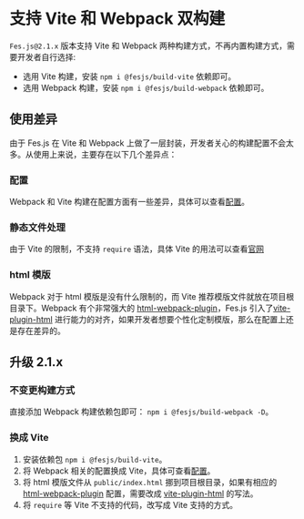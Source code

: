 # 支持 Vite 和 Webpack 双构建

`Fes.js@2.1.x` 版本支持 Vite 和 Webpack 两种构建方式，不再内置构建方式，需要开发者自行选择:

-   选用 Vite 构建，安装 `npm i @fesjs/build-vite` 依赖即可。
-   选用 Webpack 构建，安装 `npm i @fesjs/build-webpack` 依赖即可。

## 使用差异

由于 Fes.js 在 Vite 和 Webpack 上做了一层封装，开发者关心的构建配置不会太多。从使用上来说，主要存在以下几个差异点：

### 配置

Webpack 和 Vite 构建在配置方面有一些差异，具体可以查看[配置](../reference/config)。

### 静态文件处理

由于 Vite 的限制，不支持 `require` 语法，具体 Vite 的用法可以查看[官网](https://cn.vitejs.dev/guide/assets.html)

### html 模版

Webpack 对于 html 模版是没有什么限制的，而 Vite 推荐模版文件就放在项目根目录下。Webpack 有个非常强大的 [html-webpack-plugin](https://github.com/jantimon/html-webpack-plugin)，Fes.js 引入了[vite-plugin-html](https://github.com/vbenjs/vite-plugin-html) 进行能力的对齐，如果开发者想要个性化定制模版，那么在配置上还是存在差异的。

## 升级 2.1.x

### 不变更构建方式

直接添加 Webpack 构建依赖包即可： `npm i @fesjs/build-webpack -D`。

### 换成 Vite

1. 安装依赖包 `npm i @fesjs/build-vite`。
2. 将 Webpack 相关的配置换成 Vite，具体可查看[配置](../reference/config)。
3. 将 html 模版文件从 `public/index.html` 挪到项目根目录，如果有相应的 [html-webpack-plugin](https://github.com/jantimon/html-webpack-plugin) 配置，需要改成 [vite-plugin-html](https://github.com/vbenjs/vite-plugin-html) 的写法。
4. 将 `require` 等 Vite 不支持的代码，改写成 Vite 支持的方式。
